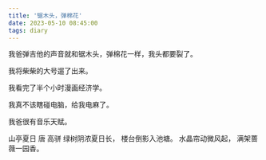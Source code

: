 ```yaml
---
title: '锯木头，弹棉花'
date: 2023-05-10 08:45:00
tags: diary
---
```

我爸弹吉他的声音就和锯木头，弹棉花一样，我头都要裂了。

我将柴柴的大号遛了出来。

我看完了半个小时漫画经济学。

我真不该瞎碰电脑，给我电麻了。

我爸很有音乐天赋。

山亭夏日
唐 高骈
绿树阴浓夏日长，
楼台倒影入池塘。
水晶帘动微风起，
满架蔷薇一园香。
